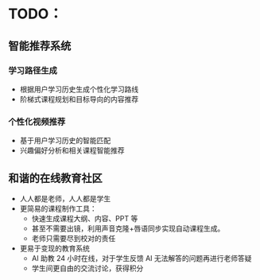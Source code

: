 # TODO：

## 智能推荐系统

### 学习路径生成

- 根据用户学习历史生成个性化学习路线
- 阶梯式课程规划和目标导向的内容推荐

### 个性化视频推荐

- 基于用户学习历史的智能匹配
- 兴趣偏好分析和相关课程智能推荐

## 和谐的在线教育社区

- 人人都是老师，人人都是学生
- 更简易的课程制作工具：
  - 快速生成课程大纲、内容、PPT 等
  - 甚至不需要出镜，利用声音克隆+唇语同步实现自动课程生成。
  - 老师只需要尽到校对的责任
- 更易于变现的教育系统
  - AI 助教 24 小时在线，对于学生反馈 AI 无法解答的问题再进行老师答疑
  - 学生间更自由的交流讨论，获得积分
